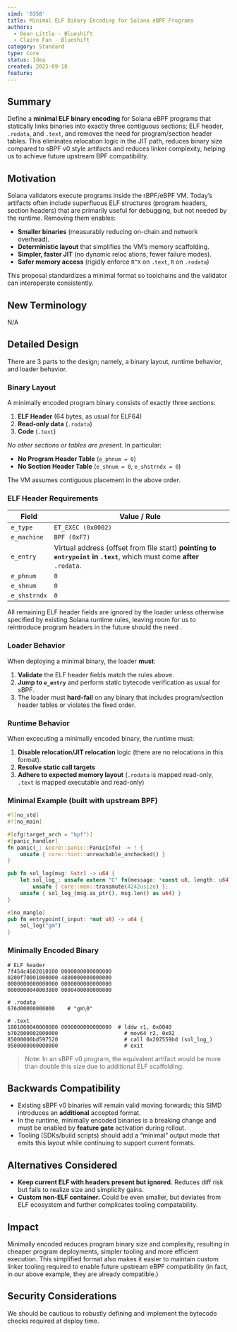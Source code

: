 ```yaml
---
simd: '0358'
title: Minimal ELF Binary Encoding for Solana eBPF Programs
authors:
  - Dean Little - Blueshift
  - Claire Fan - Blueshift
category: Standard
type: Core
status: Idea
created: 2025-09-18
feature: 
---
```


## Summary

Define a **minimal ELF binary encoding** for Solana eBPF programs that statically links binaries into exactly three contiguous sections; ELF header, `.rodata`, and `.text`, and removes the need for program/section header tables. This eliminates relocation logic in the JIT path, reduces binary size compared to sBPF v0 style artifacts and reduces linker complexity, helping us to achieve future upstream BPF compatibility.

## Motivation

Solana validators execute programs inside the rBPF/eBPF VM. Today’s artifacts often include superfluous ELF structures (program headers, section headers) that are primarily useful for debugging, but not needed by the runtime. Removing them enables:

* **Smaller binaries** (measurably reducing on-chain and network overhead).
* **Deterministic layout** that simplifies the VM’s memory scaffolding.
* **Simpler, faster JIT** (no dynamic reloc ations, fewer failure modes).
* **Safer memory access** (rigidly enforce `R^X` on `.text`, `R` on `.rodata`)

This proposal standardizes a minimal format so toolchains and the validator can interoperate consistently.

## New Terminology

N/A

## Detailed Design

There are 3 parts to the design; namely, a binary layout, runtime behavior, and loader behavior. 

### Binary Layout

A minimally encoded program binary consists of exactly three sections:

1. **ELF Header** (64 bytes, as usual for ELF64)
2. **Read-only data** (`.rodata`)
3. **Code** (`.text`)

*No other sections or tables are present.* In particular:

* **No Program Header Table** (`e_phnum = 0`)
* **No Section Header Table** (`e_shnum = 0`, `e_shstrndx = 0`)

The VM assumes contiguous placement in the above order.

### ELF Header Requirements

| Field        | Value / Rule                                                                                                           |
| ------------ | ---------------------------------------------------------------------------------------------------------------------- |
| `e_type`     | `ET_EXEC (0x0002)`                                                                                                     |
| `e_machine`  | `BPF (0xF7)`                                                                                                           |
| `e_entry`    | Virtual address (offset from file start) **pointing to `entrypoint` in `.text`**, which must come **after** `.rodata`. |
| `e_phnum`    | `0`                                                                                                                    |
| `e_shnum`    | `0`                                                                                                                    |
| `e_shstrndx` | `0`                                                                                                                    |

All remaining ELF header fields are ignored by the loader unless otherwise specified by existing Solana runtime rules, leaving room for us to reintroduce program headers in the future should the need .

### Loader Behavior

When deploying a minimal binary, the loader **must**:

1. **Validate** the ELF header fields match the rules above.
2. **Jump to `e_entry`** and perform static bytecode verification as usual for sBPF.
3. The loader must **hard-fail** on any binary that includes program/section header tables or violates the fixed order.

### Runtime Behavior

When excecuting a minimally encoded binary, the runtime must:
1. **Disable relocation/JIT relocation** logic (there are no relocations in this format).
2. **Resolve static call targets**
3. **Adhere to expected memory layout** (`.rodata` is mapped read-only, `.text` is mapped executable and read-only)

### Minimal Example (built with upstream BPF)

```rust
#![no_std]
#![no_main]

#[cfg(target_arch = "bpf")]
#[panic_handler]
fn panic(_: &core::panic::PanicInfo) -> ! {
    unsafe { core::hint::unreachable_unchecked() }
}

pub fn sol_log(msg: &str) -> u64 {
    let sol_log_: unsafe extern "C" fn(message: *const u8, length: u64) -> u64 =
        unsafe { core::mem::transmute(4242usize) };
    unsafe { sol_log_(msg.as_ptr(), msg.len() as u64) }
}

#[no_mangle]
pub fn entrypoint(_input: *mut u8) -> u64 {
    sol_log("gm")
}
```

### Minimally Encoded Binary

```
# ELF header
7f454c4602010100 0000000000000000
0200f70001000000 4800000000000000
0000000000000000 0000000000000000
0000000040003800 0000400000000000

# .rodata
676d00000000000    # "gm\0"

# .text
1801000040000000 0000000000000000  # lddw r1, 0x0040
b702000002000000                     # mov64 r2, 0x02
85000000bd597520                     # call 0x207559bd (sol_log_)
9500000000000000                     # exit
```

> Note: In an sBPF v0 program, the equivalent artifact would be more than double this size due to additional ELF scaffolding.

## Backwards Compatibility

* Existing sBPF v0 binaries will remain valid moving forwards; this SIMD introduces an **additional** accepted format.
* In the runtime, minimally encoded binaries is a breaking change and must be enabled by **feature gate** activation during rollout.
* Tooling (SDKs/build scripts) should add a “minimal” output mode that emits this layout while continuing to support current formats.

## Alternatives Considered

* **Keep current ELF with headers present but ignored.** Reduces diff risk but fails to realize size and simplicity gains.
* **Custom non-ELF container.** Could be even smaller, but deviates from ELF ecosystem and further complicates tooling compatability.

## Impact

Minimally encoded reduces program binary size and complexity, resulting in cheaper program deployments, simpler tooling and more efficient execution. This simplified format also makes it easier to maintain custom linker tooling required to enable future upstream eBPF compatibility (in fact, in our above example, they are already compatible.)

## Security Considerations

We should be cautious to robustly defining and implement the bytecode checks required at deploy time.
